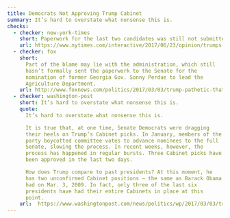 ```yaml
---
title: Democrats Not Approving Trump Cabinet
summary: It’s hard to overstate what nonsense this is.
checks:
  - checker: new-york-times
    short: Paperwork for the last two candidates was still not submitted to the Senate.
    url: https://www.nytimes.com/interactive/2017/06/23/opinion/trumps-lies.html
  - checker: fox
    short:
      Part of the blame may lie with the administration, which still
      hasn’t formally sent the paperwork to the Senate for the
      nomination of former Georgia Gov. Sonny Perdue to lead the
      Agriculture Department.
    url: http://www.foxnews.com/politics/2017/03/03/trump-pathetic-that-dems-have-not-approved-full-cabinet.html
  - checker: washington-post
    short: It’s hard to overstate what nonsense this is.
    quote:
      It’s hard to overstate what nonsense this is.

      It is true that, at one time, Senate Democrats were dragging
      their heels on Trump’s Cabinet picks. In January, members of the
      party boycotted committee votes to advance nominees to the full
      Senate, slowing the process. In recent weeks, however, the
      process has happened in regular bursts. Three Cabinet picks have
      been approved in the last two days.

      How does Trump compare to past presidents? At this moment, he
      has two unconfirmed Cabinet positions — the same as Barack Obama
      had on Mar. 3, 2009. In fact, only three of the last six
      presidents have had their entire Cabinets in place at this
      point.
    url:  https://www.washingtonpost.com/news/politics/wp/2017/03/03/trump-is-blaming-the-democrats-for-cabinet-delays-that-are-normal-and-his-own-fault/
---
```

